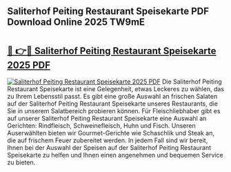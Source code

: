 ## Saliterhof Peiting Restaurant Speisekarte PDF Download Online 2025 TW9mE

# <h2><a href="http://gcdlbc3.nevu.top/?p=Saliterhof+Peiting+Restaurant+Speisekarte">🔗 👉🔴 Saliterhof Peiting Restaurant Speisekarte 2025 PDF</a></h2>

[![Saliterhof Peiting Restaurant Speisekarte 2025 PDF](https://i.imgur.com/dBaPXMq.png)](http://gcdlbc3.nevu.top/?p=Saliterhof+Peiting+Restaurant+Speisekarte)
Die Saliterhof Peiting Restaurant Speisekarte ist eine Gelegenheit, etwas Leckeres zu wählen, das zu Ihrem Lebensstil passt. Es gibt eine große Auswahl an frischen Salaten auf der Saliterhof Peiting Restaurant Speisekarte unseres Restaurants, die Sie in unserem Salatbereich probieren können. Für Fleischliebhaber gibt es auf unserer Saliterhof Peiting Restaurant Speisekarte eine Auswahl an Gerichten: Rindfleisch, Schweinefleisch, Huhn und Fisch. Unseren Auserwählten bieten wir Gourmet-Gerichte wie Schaschlik und Steak an, die auf frischem Feuer zubereitet werden. In jedem Fall sind wir bereit, Ihnen bei der Auswahl der Speisen auf der Saliterhof Peiting Restaurant Speisekarte zu helfen und Ihnen einen angenehmen und bequemen Service zu bieten.

